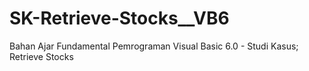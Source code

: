 # SK-Retrieve-Stocks__VB6
Bahan Ajar Fundamental Pemrograman Visual Basic 6.0 - Studi Kasus; Retrieve Stocks
